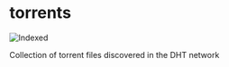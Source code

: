 torrents 
========
![Indexed](https://img.shields.io/badge/indexed-113858-blue)

Collection of torrent files discovered in the DHT network
